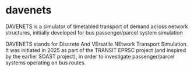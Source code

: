# davenets
DAVENETS is a simulator of timetabled transport of demand across network structures, initially developed for bus passenger/parcel system simulation

DAVENETS stands for Discrete And VErsatile NEtwork Transport Simulation.
It was initiated in 2025 as part of the TRANSIT EPRSC project (and inspired by the earlier SOAST project), in order to investigate passenger/parcel systems
operating on bus routes. 
